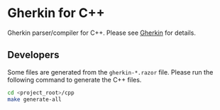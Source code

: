 # Gherkin for C++

Gherkin parser/compiler for C++. Please see [Gherkin](https://github.com/cucumber/gherkin) for details.

## Developers

Some files are generated from the `gherkin-*.razor` file. Please run the
following command to generate the C++ files.

~~~bash
cd <project_root>/cpp
make generate-all
~~~
